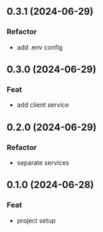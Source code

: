 ## 0.3.1 (2024-06-29)

### Refactor

- add .env config

## 0.3.0 (2024-06-29)

### Feat

- add client service

## 0.2.0 (2024-06-29)

### Refactor

- separate services

## 0.1.0 (2024-06-28)

### Feat

- project setup
